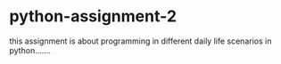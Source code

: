 # python-assignment-2
this assignment is about programming in different daily life scenarios in python.......
